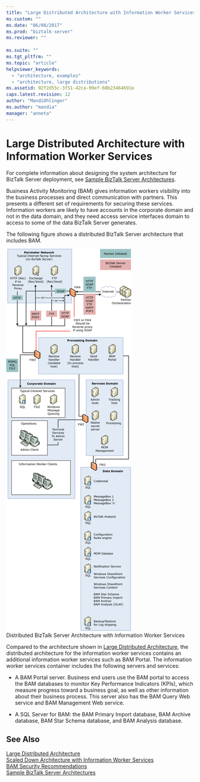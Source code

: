 ```yaml
---
title: "Large Distributed Architecture with Information Worker Services | Microsoft Docs"
ms.custom: ""
ms.date: "06/08/2017"
ms.prod: "biztalk-server"
ms.reviewer: ""

ms.suite: ""
ms.tgt_pltfrm: ""
ms.topic: "article"
helpviewer_keywords: 
  - "architecture, examples"
  - "architecture, large distributions"
ms.assetid: 92f2d55c-3f51-42ca-99ef-60b23464691e
caps.latest.revision: 12
author: "MandiOhlinger"
ms.author: "mandia"
manager: "anneta"
---
```

# Large Distributed Architecture with Information Worker Services
For complete information about designing the system architecture for BizTalk Server deployment, see [Sample BizTalk Server Architectures](../core/sample-biztalk-server-architectures.md).  
  
 Business Activity Monitoring (BAM) gives information workers visibility into the business processes and direct communication with partners. This presents a different set of requirements for securing these services. Information workers are likely to have accounts in the corporate domain and not in the data domain, and they need access service interfaces domain to access to some of the data BizTalk Server generates.  
  
 The following figure shows a distributed BizTalk Server architecture that includes BAM.  
  
 ![Distributed Architecture](../core/media/5aa6ab88-45ee-4b75-8e51-0ba0dd3fb4d2.gif "5aa6ab88-45ee-4b75-8e51-0ba0dd3fb4d2")  
Distributed BizTalk Server Architecture with Information Worker Services  
  
 Compared to the architecture shown in [Large Distributed Architecture](../core/large-distributed-architecture.md), the distributed architecture for the information worker services contains an additional information worker services such as BAM Portal. The information worker services container includes the following servers and services:  
  
-   A BAM Portal server. Business end users use the BAM portal to access the BAM databases to monitor Key Performance Indicators (KPIs), which measure progress toward a business goal, as well as other information about their business process. This server also has the BAM Query Web service and BAM Management Web service.  
  
-   A SQL Server for BAM: the BAM Primary Import database, BAM Archive database, BAM Star Schema database, and BAM Analysis database.  
  
## See Also  
 [Large Distributed Architecture](../core/large-distributed-architecture.md)   
 [Scaled Down Architecture with Information Worker Services](../core/scaled-down-architecture-with-information-worker-services.md)   
 [BAM Security Recommendations](../core/bam-security-recommendations.md)   
 [Sample BizTalk Server Architectures](../core/sample-biztalk-server-architectures.md)